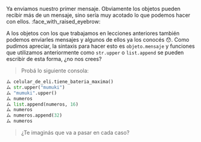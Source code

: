 Ya enviamos nuestro primer mensaje. Obviamente los objetos pueden recibir más de un mensaje, sino sería muy acotado lo que podemos hacer con ellos. :face_with_raised_eyebrow:

A los objetos con los que trabajamos en lecciones anteriores también podemos enviarles mensajes y algunos de ellos ya los conocés :hushed:. Como pudimos apreciar, la sintaxis para hacer esto es `objeto.mensaje` y funciones que utilizamos anteriormente como `str.upper` o `list.append` se pueden escribir de esta forma, ¿no nos crees? 

> Probá lo siguiente consola:
>
```python
ム celular_de_eli.tiene_bateria_maxima()
ム str.upper("mumuki")
ム "mumuki".upper()
ム numeros
ム list.append(numeros, 16)
ム numeros
ム numeros.append(32)
ム numeros
```
> ¿Te imaginás que va a pasar en cada caso?